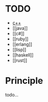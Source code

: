 # TODO
- [c++](https://github.com/doubility-sky/daydayup/wiki/C-plus-plus)
- [[java]]
- [[c#]]
- [[ruby]]
- [[erlang]]
- [[lisp]]
- [[haskell]]
- [[rust]]


# Principle
todo...